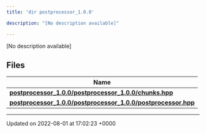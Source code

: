 ```yaml
---
title: 'dir postprocessor_1.0.0'

description: "[No description available]"

---
```







[No description available]

## Files

| Name           |
| -------------- |
| **[postprocessor_1.0.0/postprocessor_1.0.0/chunks.hpp](/documentation/code/files/postprocessor__1_80_80_2chunks_8hpp/#file-postprocessor-1.0.0/chunks.hpp)**  |
| **[postprocessor_1.0.0/postprocessor_1.0.0/postprocessor.hpp](/documentation/code/files/postprocessor__1_80_80_2postprocessor_8hpp/#file-postprocessor-1.0.0/postprocessor.hpp)**  |






-------------------------------

Updated on 2022-08-01 at 17:02:23 +0000
